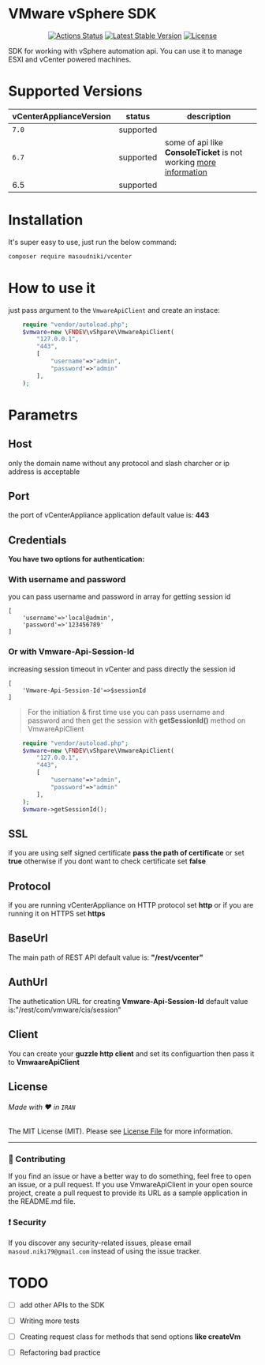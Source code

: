 

# VMware vSphere SDK

<div align="center">
    
[![Actions Status](https://github.com/masoudniki/vSphere/workflows/CI/badge.svg)](https://github.com/masoudniki/vSphere/actions)
[![Latest Stable Version](http://poser.pugx.org/masoudniki/vcenter/v)](https://packagist.org/packages/masoudniki/vcenter)
[![License](http://poser.pugx.org/masoudniki/vcenter/license)](https://packagist.org/packages/masoudniki/vcenter)    
    
</div>

SDK for working with vSphere automation api. You can use it to manage ESXI and vCenter powered machines.

# Supported Versions
| **vCenterApplianceVersion** 	| **status** 	| **description**                                                	|
|-----------------------------	|------------	|----------------------------------------------------------------	|
| `7.0`                       	| supported  	|                                                                	|
| `6.7`                       	| supported  	| some of api like **ConsoleTicket** is not working [more information](https://developer.vmware.com/docs/vsphere-automation/latest/vcenter/) 	|
| 6.5                         	| supported  	|                                                                	|



# Installation
It's super easy to use, just run the below command:
```sh
composer require masoudniki/vcenter
```

# How to use it
just pass argument to the ```VmwareApiClient``` and create an instace:
```php
    require "vendor/autoload.php";
    $vmware=new \FNDEV\vShpare\VmwareApiClient(
        "127.0.0.1",
        "443",
        [
            "username"=>"admin",
            "password"=>"admin"
        ],
    );
 ```
# Parametrs
## Host
only the domain name without any protocol and slash charcher or ip address is acceptable

## Port
the port of vCenterAppliance application default value is: **443**


## Credentials
**You have two options for authentication:**

### With username and password
you can pass username and password in array for getting session id 
```
[
    'username'=>'local@admin',
    'password'=>'123456789'
]
```
### Or with Vmware-Api-Session-Id
increasing session timeout in vCenter and pass directly the session id 
```
[
    'Vmware-Api-Session-Id'=>$sessionId
]
```
> For the initiation & first time use you can pass username and password and then get the session with **getSessionId()** method on VmwareApiClient
```php
    require "vendor/autoload.php";
    $vmware=new \FNDEV\vShpare\VmwareApiClient(
        "127.0.0.1",
        "443",
        [
            "username"=>"admin",
            "password"=>"admin"
        ],
    );
    $vmware->getSessionId();
```
## SSL
if you are using self signed certificate **pass the path of certificate** or set **true** otherwise if you dont want to check certificate set **false**

## Protocol
if you are running vCenterAppliance on HTTP protocol set **http** or if you are running it on HTTPS set **https**

## BaseUrl
The main path of REST API default value is: **"/rest/vcenter"**
## AuthUrl
The authetication URL for creating **Vmware-Api-Session-Id** default value is:"/rest/com/vmware/cis/session"
## Client
You can create your **guzzle http client** and set its configuartion then pass it to **VmwaareApiClient**



## License
###### Made with ❤️ in `IRAN`
The MIT License (MIT). Please see [License File](LICENSE.md) for more information.

--------------------

### :raising_hand: Contributing
If you find an issue or have a better way to do something, feel free to open an issue, or a pull request.
If you use VmwareApiClient in your open source project, create a pull request to provide its URL as a sample application in the README.md file.


### :exclamation: Security
If you discover any security-related issues, please email `masoud.niki79@gmail.com` instead of using the issue tracker.




# TODO

- [ ] add other APIs to the SDK
- [ ] Writing more tests 
- [ ] Creating request class for methods that send options **like createVm**
- [ ] Refactoring bad practice





